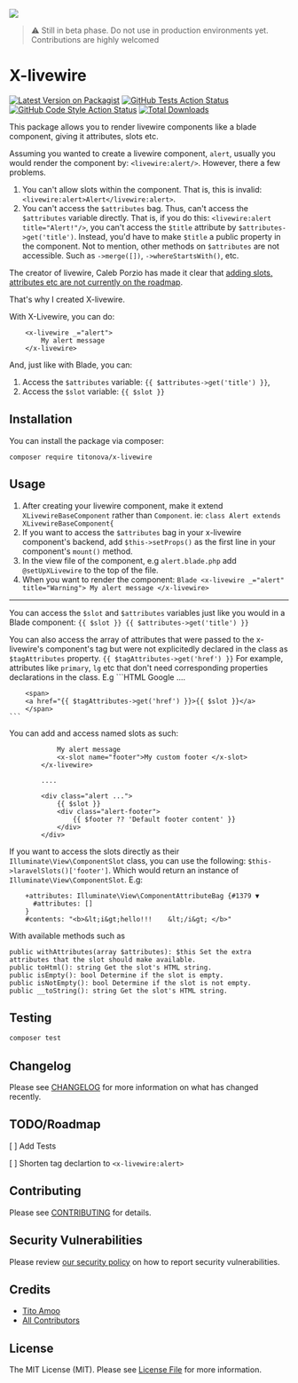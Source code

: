 
[<img src="https://github-ads.s3.eu-central-1.amazonaws.com/support-ukraine.svg?t=1" />](https://supportukrainenow.org)

> ⚠️ Still in beta phase. Do not use in production environments yet. 
> Contributions are highly welcomed

# X-livewire

[![Latest Version on Packagist](https://img.shields.io/packagist/v/titonova/x-livewire.svg?style=flat-square)](https://packagist.org/packages/titonova/x-livewire)
[![GitHub Tests Action Status](https://img.shields.io/github/workflow/status/titonova/x-livewire/run-tests?label=tests)](https://github.com/titonova/x-livewire/actions?query=workflow%3Arun-tests+branch%3Amain)
[![GitHub Code Style Action Status](https://img.shields.io/github/workflow/status/titonova/x-livewire/Fix%20PHP%20code%20style%20issues?label=code%20style)](https://github.com/titonova/x-livewire/actions?query=workflow%3A"Fix+PHP+code+style+issues"+branch%3Amain)
[![Total Downloads](https://img.shields.io/packagist/dt/titonova/x-livewire.svg?style=flat-square)](https://packagist.org/packages/titonova/x-livewire)

This package allows you to render livewire components like a blade component, giving it attributes, slots etc.

Assuming you wanted to create a livewire component, `alert`, usually you would render the component by: 
`<livewire:alert/>`. However, there a few problems. 
1. You can't allow slots within the component. That is, this is invalid: `<livewire:alert>Alert</livewire:alert>`.
2. You can't access the `$attributes` bag. Thus, can't access the  `$attributes` variable directly.
 That is, if you do this:  `<livewire:alert title="Alert!"/>`, you can't access the `$title` attribute by `$attributes->get('title')`. Instead, you'd have to make `$title` a public property in the component. Not to mention, other methods  on `$attributes` are not accessible. Such as `->merge([])`, `->whereStartsWith()`, etc.

The creator  of livewire, Caleb Porzio has made it clear that [adding slots, attributes etc are not currently on the roadmap](https://github.com/livewire/livewire/issues/68#issuecomment-599012420).

That's why I created X-livewire.

With X-Livewire, you can do:

        <x-livewire _="alert">
            My alert message
        </x-livewire>
And, just like with Blade, you can:
1. Access the `$attributes` variable:
        `{{ $attributes->get('title') }}`,
2. Access the `$slot` variable:
        `{{ $slot }}`
## Installation

You can install the package via composer:

    composer require titonova/x-livewire

## Usage

1. After creating your livewire component, make it extend `XLivewireBaseComponent` rather than `Component`.
ie: `class Alert extends XLivewireBaseComponent{`
2. If you want to access the `$attributes` bag in your x-livewire component's backend, add `$this->setProps()` as the first line in your component's `mount()` method.
3. In the view file of the component, e.g `alert.blade.php` add `@setUpXLivewire` to the top of the file.
4. When you want to render the component:
        ```Blade
        <x-livewire _="alert" title="Warning">
            My alert message
        </x-livewire>
        ```
-------------------------------------------------------------------------------------
You can access the `$slot` and `$attributes` variables just like you would in a Blade component:
    ```
    {{ $slot }}
    {{ $attributes->get('title') }}
    ```


You can also access the array of attributes that were passed to the x-livewire's component's tag but were not explicitedly declared in the class as 
`$tagAttributes` property. 
    ```
    {{ $tagAttributes->get('href') }}
    ```
    For example, attributes like `primary`, `lg` etc that don't need corresponding properties declarations in the class.
    E.g
    ```HTML
        <x-livewire _="link" href="https://google.com" primary>Google </x-livewire>
        ....

        <span>
        <a href="{{ $tagAttributes->get('href') }}>{{ $slot }}</a>
        </span>
    ```


You can add and access named slots as such:
```        <x-livewire _="alert" title="Warning">
            My alert message
            <x-slot name="footer">My custom footer </x-slot>
        </x-livewire>
        
        ....

        <div class="alert ...">
            {{ $slot }}
            <div class="alert-footer">
                {{ $footer ?? 'Default footer content' }}
            </div>
        </div>
```

If you want to access the slots directly as their ` Illuminate\View\ComponentSlot ` class, you can use the following:
 `$this->laravelSlots()['footer']`.
Which would return an instance of `Illuminate\View\ComponentSlot`.
E.g:
``` "footer" => Illuminate\View\ComponentSlot {#1385 ▼
    +attributes: Illuminate\View\ComponentAttributeBag {#1379 ▼
      #attributes: []
    }
    #contents: "<b>&lt;i&gt;hello!!!    &lt;/i&gt; </b>"
```
With available methods such as

```public __construct($contents = '', $attributes = array()): void Create a new slot instance.
public withAttributes(array $attributes): $this Set the extra attributes that the slot should make available.
public toHtml(): string Get the slot's HTML string.
public isEmpty(): bool Determine if the slot is empty.
public isNotEmpty(): bool Determine if the slot is not empty.
public __toString(): string Get the slot's HTML string.
```
## Testing

```bash
composer test
```

## Changelog

Please see [CHANGELOG](CHANGELOG.md) for more information on what has changed recently.

## TODO/Roadmap
[ ] Add Tests

[ ] Shorten tag declartion to `<x-livewire:alert>`

## Contributing

Please see [CONTRIBUTING](https://github.com/titonova/.github/blob/main/CONTRIBUTING.md) for details.

## Security Vulnerabilities

Please review [our security policy](../../security/policy) on how to report security vulnerabilities.

## Credits

- [Tito Amoo](https://github.com/titonova)
- [All Contributors](../../contributors)

## License

The MIT License (MIT). Please see [License File](LICENSE.md) for more information.
